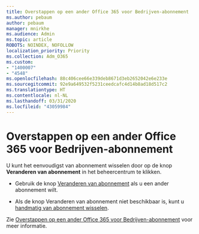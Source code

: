 ```yaml
---
title: Overstappen op een ander Office 365 voor Bedrijven-abonnement
ms.author: pebaum
author: pebaum
manager: mnirkhe
ms.audience: Admin
ms.topic: article
ROBOTS: NOINDEX, NOFOLLOW
localization_priority: Priority
ms.collection: Adm_O365
ms.custom:
- "1400007"
- "4548"
ms.openlocfilehash: 88c406cee66e339deb8671d3eb2652042e6e233e
ms.sourcegitcommit: 92e9a649532f5231ceedcafc4d14b8ad18d517c2
ms.translationtype: HT
ms.contentlocale: nl-NL
ms.lasthandoff: 03/31/2020
ms.locfileid: "43059984"
---
```

# <a name="switch-to-a-different-office-365-for-business-plan"></a>Overstappen op een ander Office 365 voor Bedrijven-abonnement

U kunt het eenvoudigst van abonnement wisselen door op de knop **Veranderen van abonnement** in het beheercentrum te klikken.

- Gebruik de knop [Veranderen van abonnement](https://docs.microsoft.com/microsoft-365/commerce/subscriptions/switch-to-a-different-plan?view=o365-worldwide#use-the-switch-plans-button) als u een ander abonnement wilt. 

- Als de knop Veranderen van abonnement niet beschikbaar is, kunt u [handmatig van abonnement wisselen](https://docs.microsoft.com/microsoft-365/commerce/subscriptions/switch-to-a-different-plan?view=o365-worldwide#the-switch-plans-button-isnt-there). 

Zie [Overstappen op een ander Office 365 voor Bedrijven-abonnement](https://docs.microsoft.com/microsoft-365/commerce/subscriptions/switch-to-a-different-plan?view=o365-worldwide) voor meer informatie.
